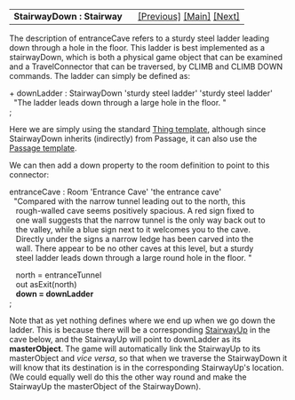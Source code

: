 ---
---
<table width="100%" data-border="0" data-cellspacing="0"
data-cellpadding="3" data-bgcolor="#C0C0C0">
<colgroup>
<col style="width: 50%" />
<col style="width: 50%" />
</colgroup>
<tbody>
<tr>
<td style="text-align: left;"><strong>StairwayDown : Stairway<br />
</strong></td>
<td style="text-align: right;"><a href="room.html">[Previous]</a> <a
href="generalintroduction.html">[Main]</a> <a
href="stairwayup.html">[Next]</a></td>
</tr>
</tbody>
</table>

  
The description of entranceCave refers to a sturdy steel ladder leading
down through a hole in the floor. This ladder is best implemented as a
stairwayDown, which is both a physical game object that can be examined
and a TravelConnector that can be traversed, by CLIMB and CLIMB DOWN
commands. The ladder can simply be defined as:  
  
+ downLadder : StairwayDown 'sturdy steel ladder' 'sturdy steel ladder'  
  "The ladder leads down through a large hole in the floor. "  
;  
  
Here we are simply using the standard [Thing
template](thingtemplate.html), although since StairwayDown inherits
(indirectly) from Passage, it can also use the [Passage
template](passagetemplate.html).  
  
We can then add a down property to the room definition to point to this
connector:  
  
entranceCave : Room 'Entrance Cave' 'the entrance cave'  
  "Compared with the narrow tunnel leading out to the north, this   
   rough-walled cave seems positively spacious. A red sign fixed to   
   one wall suggests that the narrow tunnel is the only way back out to  
   the valley, while a blue sign next to it welcomes you to the cave.  
   Directly under the signs a narrow ledge has been carved into the  
   wall. There appear to be no other caves at this level, but a sturdy   
   steel ladder leads down through a large round hole in the floor. "  
  
   north = entranceTunnel     
   out asExit(north)  
   **down = downLadder**  
;  
  
Note that as yet nothing defines where we end up when we go down the
ladder. This is because there will be a corresponding
[StairwayUp](stairwayup.html) in the cave below, and the StairwayUp will
point to downLadder as its **masterObject**. The game will automatically
link the StairwayUp to its masterObject and *vice versa*, so that when
we traverse the StairwayDown it will know that its destination is in the
corresponding StairwayUp's location. (We could equally well do this the
other way round and make the StairwayUp the masterObject of the
StairwayDown).  
